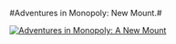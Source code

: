 #Adventures in Monopoly: New Mount.#

[![](http://westkarana.com/wp-content/uploads/2012/12/aim-mount.png "Adventures in Monopoly: A New Mount")](http://westkarana.com/wp-content/uploads/2012/12/aim-mount.png)
